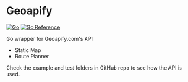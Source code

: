 # Geoapify

[![Go](https://github.com/slamethendry/geoapify/actions/workflows/go.yml/badge.svg)](https://github.com/slamethendry/geoapify/actions/workflows/go.yml)
[![Go Reference](https://pkg.go.dev/badge/github.com/slamethendry/geoapify.svg)](https://pkg.go.dev/github.com/slamethendry/geoapify)

Go wrapper for Geoapify.com's API

- Static Map
- Route Planner


Check the example and test folders in GitHub repo to see how the API is used.

